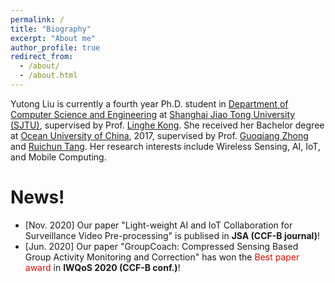 ```yaml
---
permalink: /
title: "Biography"
excerpt: "About me"
author_profile: true
redirect_from: 
  - /about/
  - /about.html
---
```


Yutong Liu is currently a fourth year Ph.D. student in [Department of Computer Science and Engineering](http://www.cs.sjtu.edu.cn/) at [Shanghai Jiao Tong University (SJTU)](https://www.sjtu.edu.cn/), supervised by Prof. [Linghe Kong](http://www.cs.sjtu.edu.cn/~linghe.kong/). She received her Bachelor degree at [Ocean University of China](http://www.ouc.edu.cn/), 2017, supervised by Prof. [Guoqiang Zhong](http://it.ouc.edu.cn/cs/2019/0721/c16871a254144/page.htm) and [Ruichun Tang](http://it.ouc.edu.cn/cs/2019/0721/c16870a254133/page.htm). Her research interests include Wireless Sensing, AI, IoT, and Mobile Computing.


News!
======
- \[Nov. 2020\] Our paper "Light-weight AI and IoT Collaboration for Surveillance Video Pre-processing" is publised in **JSA (CCF-B journal)**!
- \[Jun. 2020\] Our paper "GroupCoach: Compressed Sensing Based Group Activity Monitoring and Correction" has won the <font color=#e30f00> Best paper award </font> in **IWQoS 2020 (CCF-B conf.)**!
 